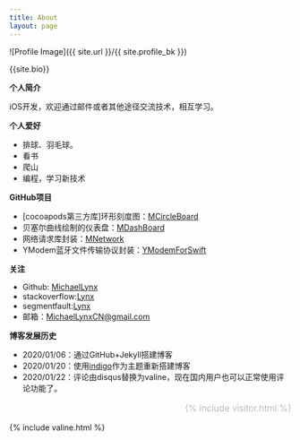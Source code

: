 ```yaml
---
title: About
layout: page
---
```

![Profile Image]({{ site.url }}/{{ site.profile_bk }})
<figcaption class="caption">{{site.bio}}</figcaption>



<b>个人简介</b><br>

iOS开发，欢迎通过邮件或者其他途径交流技术，相互学习。



<b>个人爱好</b><br>

<ul>
    <li>排球、羽毛球。</li>
    <li>看书</li>
    <li>爬山</li>
  	<li>编程，学习新技术</li>
</ul>



<b>GitHub项目</b><br>

<ul>
  <li>[cocoapods第三方库]环形刻度图：<a href="https://github.com/MichaelLynx/MCircleBoard">MCircleBoard</a></li>
  <li>贝塞尔曲线绘制的仪表盘：<a href="https://github.com/MichaelLynx/MDashBoard">MDashBoard</a></li>
  <li>网络请求库封装：<a href="https://github.com/MichaelLynx/MNetwork">MNetwork</a></li>
  <li>YModem蓝牙文件传输协议封装：<a href="https://github.com/MichaelLynx/YModemForSwift">YModemForSwift</a></li>
</ul>



<b>关注</b><br>

<ul>
    <li>Github: <a href="https://github.com/MichaelLynx" target="_blank">MichaelLynx</a></li>
    <li>stackoverflow:<a href="https://stackoverflow.com/users/12045492/blacksage" target="_blank">Lynx</a></li>
  	<li>segmentfault:<a href="https://segmentfault.com/u/blacksage" target="_blank">Lynx</a></li>
    <li>邮箱：<a href = "mailto:MichaelLynxCN@gmail.com">MichaelLynxCN@gmail.com</a></li>
</ul>



<b>博客发展历史</b><br>

<ul>
  <li>2020/01/06：通过GitHub+Jekyll搭建博客</li>
  <li>2020/01/20：使用<a href="https://github.com/sergiokopplin/indigo">indigo</a>作为主题重新搭建博客</li>
  <li>2020/01/22：评论由disqus替换为valine，现在国内用户也可以正常使用评论功能了。</li>
</ul>



<p style="color:#aaa;font-size: 1.0rem;font-weight: 300;text-align: right;">
    {% include visitor.html %}
</p>



{% include valine.html %}    